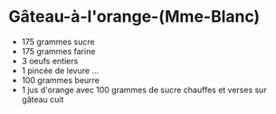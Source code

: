 # Gâteau-à-l'orange-\(Mme-Blanc\)

* 175 grammes sucre
* 175 grammes farine
* 3 oeufs entiers
* 1 pincée de levure ...
* 100 grammes beurre
* 1 jus d'orange avec 100 grammes de sucre chauffes et verses sur gâteau cuit 

